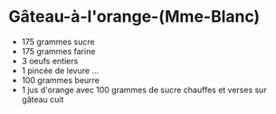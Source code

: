 # Gâteau-à-l'orange-\(Mme-Blanc\)

* 175 grammes sucre
* 175 grammes farine
* 3 oeufs entiers
* 1 pincée de levure ...
* 100 grammes beurre
* 1 jus d'orange avec 100 grammes de sucre chauffes et verses sur gâteau cuit 

